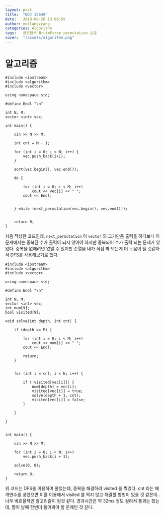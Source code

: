 ```yaml
---
layout: post
title:  "BOJ 15649"
date:   2019-09-26 13:00:59
author: mollangzzang
categories: Algorithm
tags:	완전탐색 BruteForce permutation 순열
cover:  "/assets/algorithm.png"
---
```


# 알고리즘

```
#include <iostream>
#include <algorithm>
#include <vector>

using namespace std;

#define Endl "\n"

int N, M;
vector <int> vec;

int main() {

	cin >> N >> M;

	int cnt = M - 1;

	for (int i = 0; i < N; i++) {
		vec.push_back(i+1);
	}

	sort(vec.begin(), vec.end());

	do {

		for (int i = 0; i < M; i++)
			cout << vec[i] << " ";
		cout << Endl;
		
		
	} while (next_permutation(vec.begin(), vec.end()));
	

	return 0;
}
```

처음 작성한 코드인데, `next_permutation` 이 `vector` 의 크기만큼 출력을 하다보니 이 문제에서는 중복된 수가 출력이 되지 않아야 하지만 중복되어 수가 출력 되는 문제가 있었다. 중복을 없애려면 없앨 수 있지만 순열을 내가 직접 짜 보는게 더 도움이 될 것같아서 DFS를 사용해보기로 했다.

```
#include <iostream>
#include <algorithm>
#include <vector>

using namespace std;

#define Endl "\n"

int N, M;
vector <int> vec;
int num[9];
bool visited[9];

void solve(int depth, int cnt) {

	if (depth == M) {

		for (int i = 0; i < M; i++)
			cout << num[i] << " ";
		cout << Endl;

		return;
	}


	for (int i = cnt; i < N; i++) {

		if (!visited[vec[i]]) {
			num[depth] = vec[i];
			visited[vec[i]] = true;
			solve(depth + 1, cnt);
			visited[vec[i]] = false;
		}
			
	}

}


int main() {

	cin >> N >> M;

	for (int i = 0; i < N; i++)
		vec.push_back(i + 1);

	solve(0, 0);

	return 0;
}
```

위 코드는 DFS를 이용하여 풀었는데, 중복을 해결하려 visited 를 찍었다. cnt 라는 매개변수를 넣었으면 이를 이용해서 visited 를 찍지 않고 해결할 방법이 있을 것 같은데.. 너무 비효율적인 알고리즘이 된것 같다. 경과시간은 약 32ms 정도 걸려서 통과는 했는데, 짬이 날때 한번더 풀어봐야 할 문제인 것 같다.